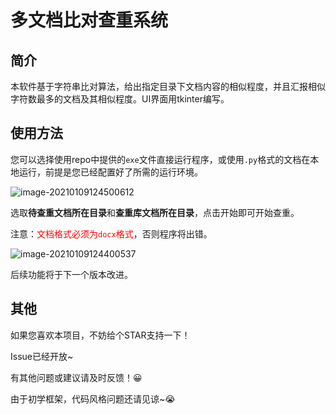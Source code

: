 # 多文档比对查重系统

## 简介

本软件基于字符串比对算法，给出指定目录下文档内容的相似程度，并且汇报相似字符数最多的文档及其相似程度。UI界面用tkinter编写。



## 使用方法

您可以选择使用repo中提供的`exe`文件直接运行程序，或使用`.py`格式的文档在本地运行，前提是您已经配置好了所需的运行环境。

![image-20210109124500612](C:\Users\Administrator\AppData\Roaming\Typora\typora-user-images\image-20210109124500612.png)

选取**待查重文档所在目录**和**查重库文档所在目录**，点击开始即可开始查重。

注意：<font color=red>文档格式必须为`docx`格式</font>，否则程序将出错。



![image-20210109124400537](C:\Users\Administrator\AppData\Roaming\Typora\typora-user-images\image-20210109124400537.png)



后续功能将于下一个版本改进。



## 其他

如果您喜欢本项目，不妨给个STAR支持一下！

Issue已经开放~

有其他问题或建议请及时反馈！:grinning:

由于初学框架，代码风格问题还请见谅~:sob:


